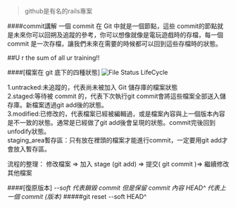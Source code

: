 >github是有名的rails專案

####commit講解
一個 commit 在 Git 中就是一個節點，這些 commit的節點就是未來你可以回朔及追蹤的參考，你可以想像就像是電玩遊戲時的存檔，每一個 commit 是一次存檔，讓我們未來在需要的時候都可以回到這些存檔時的狀態。

##U r the sum of all ur training!!

####[檔案在 git 底下的四種狀態]
![File Status LifeCycle](https://s3.amazonaws.com/media-p.slid.es/uploads/406442/images/3199193/687474703a2f2f6769742d73636d2e636f6d2f666967757265732f3138333333666967303230312d746e2e706e67.png "File Status LifeCycle")

1.untracked:未追蹤的，代表尚未被加入 Git 儲存庫的檔案狀態  
2.staged:等待被 commit 的，代表下次執行git commit會將這些檔案全部送入儲存庫。新檔案透過git add後的狀態。  
3.modified:已修改的，代表檔案已經被編輯過，或是檔案內容與上一個版本內容是不一致的狀態。通常是已經做了git add後會呈現的狀態。commit完後回到unfodify狀態。  
staging_area暫存區：只有放在裡頭的檔案才能進行commit，一定要用git add才會放入暫存區。

流程的整理：
修改檔案 => 加入 stage (git add) => 提交( git commit )=> 繼續修改其他檔案

####[復原版本]
*--soft 代表銷毀 commit 但是保留 commit 內容*
*HEAD^ 代表上一個 commit (版本)*
#####git reset --soft HEAD^









